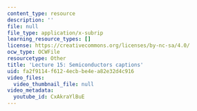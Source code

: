 ```yaml
---
content_type: resource
description: ''
file: null
file_type: application/x-subrip
learning_resource_types: []
license: https://creativecommons.org/licenses/by-nc-sa/4.0/
ocw_type: OCWFile
resourcetype: Other
title: 'Lecture 15: Semiconductors captions'
uid: fa2f9114-f612-4ecb-be4e-a82e32d4c916
video_files:
  video_thumbnail_file: null
video_metadata:
  youtube_id: CxAkraYlBuE
---
```

